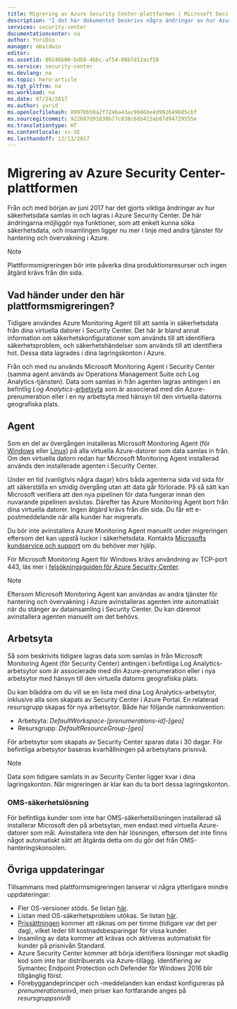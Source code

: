 ```yaml
---
title: Migrering av Azure Security Center-plattformen | Microsoft Docs
description: "I det här dokumentet beskrivs några ändringar av hur Azure Security Center-data samlas in."
services: security-center
documentationcenter: na
author: YuriDio
manager: mbaldwin
editor: 
ms.assetid: 80246b00-bdb8-4bbc-af54-06b7d12acf58
ms.service: security-center
ms.devlang: na
ms.topic: hero-article
ms.tgt_pltfrm: na
ms.workload: na
ms.date: 07/24/2017
ms.author: yurid
ms.openlocfilehash: 89970b50a2f7246a43ac9666be4d992649605cbf
ms.sourcegitcommit: 922687d91838b77c038c68b415ab87d94729555e
ms.translationtype: HT
ms.contentlocale: sv-SE
ms.lasthandoff: 12/13/2017
---
```

# <a name="azure-security-center-platform-migration"></a>Migrering av Azure Security Center-plattformen

Från och med början av juni 2017 har det gjorts viktiga ändringar av hur säkerhetsdata samlas in och lagras i Azure Security Center.  De här ändringarna möjliggör nya funktioner, som att enkelt kunna söka säkerhetsdata, och insamlingen ligger nu mer i linje med andra tjänster för hantering och övervakning i Azure.

> [!NOTE]
> Plattformsmigreringen bör inte påverka dina produktionsresurser och ingen åtgärd krävs från din sida.


## <a name="whats-happening-during-this-platform-migration"></a>Vad händer under den här plattformsmigreringen?

Tidigare användes Azure Monitoring Agent till att samla in säkerhetsdata från dina virtuella datorer i Security Center. Det här är bland annat information om säkerhetskonfigurationer som används till att identifiera säkerhetsproblem, och säkerhetshändelser som används till att identifiera hot. Dessa data lagrades i dina lagringskonton i Azure.

Från och med nu används Microsoft Monitoring Agent i Security Center (samma agent används av Operations Management Suite och Log Analytics-tjänsten). Data som samlas in från agenten lagras antingen i en befintlig *Log Analytics*-[arbetsyta](../log-analytics/log-analytics-manage-access.md) som är associerad med din Azure-prenumeration eller i en ny arbetsyta med hänsyn till den virtuella datorns geografiska plats.

## <a name="agent"></a>Agent

Som en del av övergången installeras Microsoft Monitoring Agent (för [Windows](../log-analytics/log-analytics-windows-agent.md) eller [Linux](../log-analytics/log-analytics-linux-agents.md)) på alla virtuella Azure-datorer som data samlas in från.  Om den virtuella datorn redan har Microsoft Monitoring Agent installerad används den installerade agenten i Security Center.

Under en tid (vanligtvis några dagar) körs båda agenterna sida vid sida för att säkerställa en smidig övergång utan att data går förlorade. På så sätt kan Microsoft verifiera att den nya pipelinen för data fungerar innan den nuvarande pipelinen avslutas. Därefter tas Azure Monitoring Agent bort från dina virtuella datorer. Ingen åtgärd krävs från din sida. Du får ett e-postmeddelande när alla kunder har migrerats.
 
Du bör inte avinstallera Azure Monitoring Agent manuellt under migreringen eftersom det kan uppstå luckor i säkerhetsdata. Kontakta [Microsofts kundservice och support](https://support.microsoft.com/contactus/) om du behöver mer hjälp. 

För Microsoft Monitoring Agent för Windows krävs användning av TCP-port 443, läs mer i [felsökningsguiden för Azure Security Center](security-center-troubleshooting-guide.md).


> [!NOTE] 
> Eftersom Microsoft Monitoring Agent kan användas av andra tjänster för hantering och övervakning i Azure avinstalleras agenten inte automatiskt när du stänger av datainsamling i Security Center. Du kan däremot avinstallera agenten manuellt om det behövs.

## <a name="workspace"></a>Arbetsyta

Så som beskrivits tidigare lagras data som samlas in från Microsoft Monitoring Agent (för Security Center) antingen i befintliga Log Analytics-arbetsytor som är associerade med din Azure-prenumeration eller i nya arbetsytor med hänsyn till den virtuella datorns geografiska plats.

Du kan bläddra om du vill se en lista med dina Log Analytics-arbetsytor, inklusive alla som skapats av Security Center i Azure Portal. En relaterad resursgrupp skapas för nya arbetsytor. Både har följande namnkonvention:

- Arbetsyta: *DefaultWorkspace-[prenumerations-id]-[geo]*
- Resursgrupp: *DefaultResourceGroup-[geo]* 
 
För arbetsytor som skapats av Security Center sparas data i 30 dagar. För befintliga arbetsytor baseras kvarhållningen på arbetsytans prisnivå.

> [!NOTE]
> Data som tidigare samlats in av Security Center ligger kvar i dina lagringskonton. När migreringen är klar kan du ta bort dessa lagringskonton.

### <a name="oms-security-solution"></a>OMS-säkerhetslösning 

För befintliga kunder som inte har OMS-säkerhetslösningen installerad så installerar Microsoft den på arbetsytan, men endast med virtuella Azure-datorer som mål. Avinstallera inte den här lösningen, eftersom det inte finns något automatiskt sätt att åtgärda detta om du gör det från OMS-hanteringskonsolen.


## <a name="other-updates"></a>Övriga uppdateringar

Tillsammans med plattformsmigreringen lanserar vi några ytterligare mindre uppdateringar:

- Fler OS-versioner stöds. Se listan [här](security-center-faq.md#virtual-machines).
- Listan med OS-säkerhetsproblem utökas. Se listan [här](https://gallery.technet.microsoft.com/Azure-Security-Center-a789e335).
- [Prissättningen](https://azure.microsoft.com/pricing/details/security-center/) kommer att räknas om per timme (tidigare var det per dag), vilket leder till kostnadsbesparingar för vissa kunder.
- Insamling av data kommer att krävas och aktiveras automatiskt för kunder på prisnivån Standard.
- Azure Security Center kommer att börja identifiera lösningar mot skadlig kod som inte har distribuerats via Azure-tillägg. Identifiering av Symantec Endpoint Protection och Defender för Windows 2016 blir tillgänglig först.
- Förebyggandeprinciper och -meddelanden kan endast konfigureras på *prenumerationsnivå*, men priser kan fortfarande anges på *resursgruppsnivå*l

